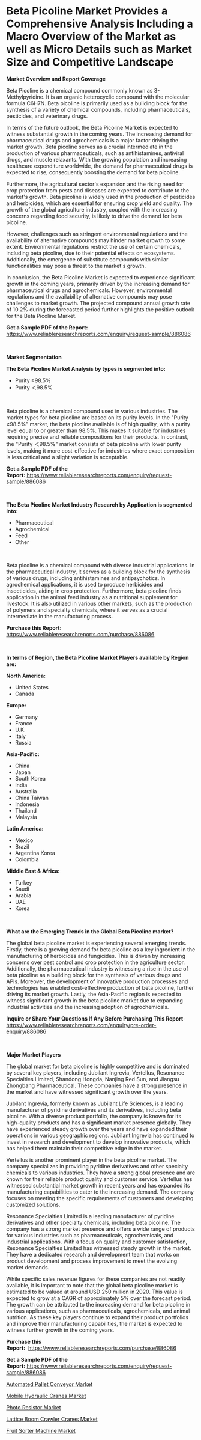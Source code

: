 <p><h1>Beta Picoline Market Provides a Comprehensive Analysis Including a Macro Overview of the Market as well as Micro Details such as Market Size and Competitive Landscape</h1></p><p><strong>Market Overview and Report Coverage</strong></p>
<p><p>Beta Picoline is a chemical compound commonly known as 3-Methylpyridine. It is an organic heterocyclic compound with the molecular formula C6H7N. Beta picoline is primarily used as a building block for the synthesis of a variety of chemical compounds, including pharmaceuticals, pesticides, and veterinary drugs.</p><p>In terms of the future outlook, the Beta Picoline Market is expected to witness substantial growth in the coming years. The increasing demand for pharmaceutical drugs and agrochemicals is a major factor driving the market growth. Beta picoline serves as a crucial intermediate in the production of various pharmaceuticals, such as antihistamines, antiviral drugs, and muscle relaxants. With the growing population and increasing healthcare expenditure worldwide, the demand for pharmaceutical drugs is expected to rise, consequently boosting the demand for beta picoline.</p><p>Furthermore, the agricultural sector's expansion and the rising need for crop protection from pests and diseases are expected to contribute to the market's growth. Beta picoline is widely used in the production of pesticides and herbicides, which are essential for ensuring crop yield and quality. The growth of the global agriculture industry, coupled with the increasing concerns regarding food security, is likely to drive the demand for beta picoline.</p><p>However, challenges such as stringent environmental regulations and the availability of alternative compounds may hinder market growth to some extent. Environmental regulations restrict the use of certain chemicals, including beta picoline, due to their potential effects on ecosystems. Additionally, the emergence of substitute compounds with similar functionalities may pose a threat to the market's growth.</p><p>In conclusion, the Beta Picoline Market is expected to experience significant growth in the coming years, primarily driven by the increasing demand for pharmaceutical drugs and agrochemicals. However, environmental regulations and the availability of alternative compounds may pose challenges to market growth. The projected compound annual growth rate of 10.2% during the forecasted period further highlights the positive outlook for the Beta Picoline Market.</p></p>
<p><strong>Get a Sample PDF of the Report:</strong> <a href="https://www.reliableresearchreports.com/enquiry/request-sample/886086">https://www.reliableresearchreports.com/enquiry/request-sample/886086</a></p>
<p>&nbsp;</p>
<p><strong>Market Segmentation</strong></p>
<p><strong>The Beta Picoline Market Analysis by types is segmented into:</strong></p>
<p><ul><li>Purity ≥98.5%</li><li>Purity ＜98.5%</li></ul></p>
<p>&nbsp;</p>
<p><p>Beta picoline is a chemical compound used in various industries. The market types for beta picoline are based on its purity levels. In the "Purity ≥98.5%" market, the beta picoline available is of high quality, with a purity level equal to or greater than 98.5%. This makes it suitable for industries requiring precise and reliable compositions for their products. In contrast, the "Purity ＜98.5%" market consists of beta picoline with lower purity levels, making it more cost-effective for industries where exact composition is less critical and a slight variation is acceptable.</p></p>
<p><strong>Get a Sample PDF of the Report:</strong>&nbsp;<a href="https://www.reliableresearchreports.com/enquiry/request-sample/886086">https://www.reliableresearchreports.com/enquiry/request-sample/886086</a></p>
<p>&nbsp;</p>
<p><strong>The Beta Picoline Market Industry Research by Application is segmented into:</strong></p>
<p><ul><li>Pharmaceutical</li><li>Agrochemical</li><li>Feed</li><li>Other</li></ul></p>
<p>&nbsp;</p>
<p><p>Beta picoline is a chemical compound with diverse industrial applications. In the pharmaceutical industry, it serves as a building block for the synthesis of various drugs, including antihistamines and antipsychotics. In agrochemical applications, it is used to produce herbicides and insecticides, aiding in crop protection. Furthermore, beta picoline finds application in the animal feed industry as a nutritional supplement for livestock. It is also utilized in various other markets, such as the production of polymers and specialty chemicals, where it serves as a crucial intermediate in the manufacturing process.</p></p>
<p><strong>Purchase this Report:</strong>&nbsp; <a href="https://www.reliableresearchreports.com/purchase/886086">https://www.reliableresearchreports.com/purchase/886086</a></p>
<p>&nbsp;</p>
<p><strong>In terms of Region, the Beta Picoline Market Players available by Region are:</strong></p>
<p>
    <p> <strong> North America: </strong>
        <ul>
            <li>United States</li>
            <li>Canada</li>
        </ul>
        </p> 
    <p> <strong> Europe: </strong>
        <ul>
            <li>Germany</li>
            <li>France</li>
            <li>U.K.</li>
            <li>Italy</li>
            <li>Russia</li>
        </ul>
        </p> 
    <p> <strong> Asia-Pacific: </strong>
        <ul>
            <li>China</li>
            <li>Japan</li>
            <li>South Korea</li>
            <li>India</li>
            <li>Australia</li>
            <li>China Taiwan</li>
            <li>Indonesia</li>
            <li>Thailand</li>
            <li>Malaysia</li>
        </ul>
        </p> 
    <p> <strong> Latin America: </strong>
        <ul>
            <li>Mexico</li>
            <li>Brazil</li>
            <li>Argentina Korea</li>
            <li>Colombia</li>
        </ul>
        </p> 
    <p> <strong> Middle East & Africa: </strong>
        <ul>
            <li>Turkey</li>
            <li>Saudi</li>
            <li>Arabia</li>
            <li>UAE</li>
            <li>Korea</li>
        </ul>
    </p>
    </p>
<p>&nbsp;</p>
<p><strong>What are the Emerging Trends in the Global Beta Picoline market?</strong></p>
<p><p>The global beta picoline market is experiencing several emerging trends. Firstly, there is a growing demand for beta picoline as a key ingredient in the manufacturing of herbicides and fungicides. This is driven by increasing concerns over pest control and crop protection in the agriculture sector. Additionally, the pharmaceutical industry is witnessing a rise in the use of beta picoline as a building block for the synthesis of various drugs and APIs. Moreover, the development of innovative production processes and technologies has enabled cost-effective production of beta picoline, further driving its market growth. Lastly, the Asia-Pacific region is expected to witness significant growth in the beta picoline market due to expanding industrial activities and the increasing adoption of agrochemicals.</p></p>
<p><strong>Inquire or Share Your Questions If Any Before Purchasing This Report</strong>- <a href="https://www.reliableresearchreports.com/enquiry/pre-order-enquiry/886086">https://www.reliableresearchreports.com/enquiry/pre-order-enquiry/886086</a></p>
<p>&nbsp;</p>
<p><strong>Major Market Players</strong></p>
<p><p>The global market for beta picoline is highly competitive and is dominated by several key players, including Jubilant Ingrevia, Vertellus, Resonance Specialties Limited, Shandong Hongda, Nanjing Red Sun, and Jiangsu Zhongbang Pharmaceutical. These companies have a strong presence in the market and have witnessed significant growth over the years.</p><p>Jubilant Ingrevia, formerly known as Jubilant Life Sciences, is a leading manufacturer of pyridine derivatives and its derivatives, including beta picoline. With a diverse product portfolio, the company is known for its high-quality products and has a significant market presence globally. They have experienced steady growth over the years and have expanded their operations in various geographic regions. Jubilant Ingrevia has continued to invest in research and development to develop innovative products, which has helped them maintain their competitive edge in the market.</p><p>Vertellus is another prominent player in the beta picoline market. The company specializes in providing pyridine derivatives and other specialty chemicals to various industries. They have a strong global presence and are known for their reliable product quality and customer service. Vertellus has witnessed substantial market growth in recent years and has expanded its manufacturing capabilities to cater to the increasing demand. The company focuses on meeting the specific requirements of customers and developing customized solutions.</p><p>Resonance Specialties Limited is a leading manufacturer of pyridine derivatives and other specialty chemicals, including beta picoline. The company has a strong market presence and offers a wide range of products for various industries such as pharmaceuticals, agrochemicals, and industrial applications. With a focus on quality and customer satisfaction, Resonance Specialties Limited has witnessed steady growth in the market. They have a dedicated research and development team that works on product development and process improvement to meet the evolving market demands.</p><p>While specific sales revenue figures for these companies are not readily available, it is important to note that the global beta picoline market is estimated to be valued at around USD 250 million in 2020. This value is expected to grow at a CAGR of approximately 5% over the forecast period. The growth can be attributed to the increasing demand for beta picoline in various applications, such as pharmaceuticals, agrochemicals, and animal nutrition. As these key players continue to expand their product portfolios and improve their manufacturing capabilities, the market is expected to witness further growth in the coming years.</p></p>
<p><strong>Purchase this Report:</strong>&nbsp;&nbsp;<a href="https://www.reliableresearchreports.com/purchase/886086">https://www.reliableresearchreports.com/purchase/886086</a></p>
<p></p>
<p><strong>Get a Sample PDF of the Report:</strong>&nbsp;<a href="https://www.reliableresearchreports.com/enquiry/request-sample/886086">https://www.reliableresearchreports.com/enquiry/request-sample/886086</a></p>
<p><p><a href="https://medium.com/@scanw41036/automated-pallet-conveyor-market-size-market-outlook-and-market-forecast-2023-to-2030-403ba61d734b">Automated Pallet Conveyor Market</a></p><p><a href="https://medium.com/@malcomw102036/mobile-hydraulic-cranes-market-insights-into-market-cagr-market-trends-and-growth-strategies-06cadb678abb">Mobile Hydraulic Cranes Market</a></p><p><a href="https://medium.com/@mskylatoy/photo-resistor-market-comprehensive-assessment-by-type-application-and-geography-b89858581923">Photo Resistor Market</a></p><p><a href="https://medium.com/@peterm12562/lattice-boom-crawler-cranes-market-comprehensive-assessment-by-type-application-and-geography-29625b5dfb4a">Lattice Boom Crawler Cranes Market</a></p><p><a href="https://medium.com/@kanew14036/fruit-sorter-machine-market-trends-forecast-and-competitive-analysis-to-2030-80c42253a003">Fruit Sorter Machine Market</a></p></p>